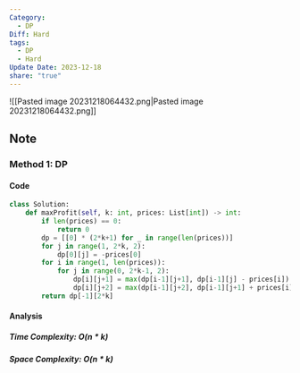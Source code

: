 ```yaml
---
Category:
  - DP
Diff: Hard
tags:
  - DP
  - Hard
Update Date: 2023-12-18
share: "true"
---
```


![[Pasted image 20231218064432.png|Pasted image 20231218064432.png]]
## Note
### Method 1: DP

#### Code
```python
class Solution:
    def maxProfit(self, k: int, prices: List[int]) -> int:
        if len(prices) == 0:
            return 0
        dp = [[0] * (2*k+1) for _ in range(len(prices))]
        for j in range(1, 2*k, 2):
            dp[0][j] = -prices[0]
        for i in range(1, len(prices)):
            for j in range(0, 2*k-1, 2):
                dp[i][j+1] = max(dp[i-1][j+1], dp[i-1][j] - prices[i])
                dp[i][j+2] = max(dp[i-1][j+2], dp[i-1][j+1] + prices[i])
        return dp[-1][2*k]
```
#### Analysis
##### Time Complexity: $O(n * k)$
##### Space Complexity: $O(n * k)$

